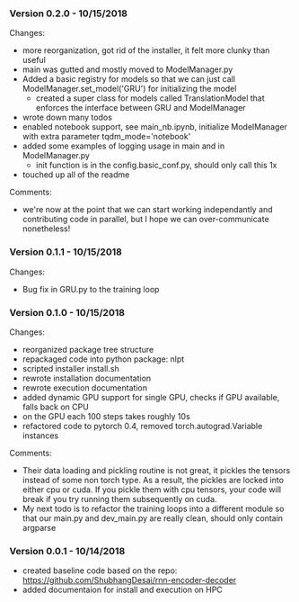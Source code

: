 ### Version 0.2.0 - 10/15/2018
Changes:
- more reorganization, got rid of the installer, it felt more clunky than useful
- main was gutted and mostly moved to ModelManager.py
- Added a basic registry for models so that we can just call ModelManager.set_model('GRU') for initializing the model
    - created a super class for models called TranslationModel that enforces the interface between GRU and ModelManager
- wrote down many todos
- enabled notebook support, see main_nb.ipynb, initialize ModelManager with extra parameter tqdm_mode='notebook'
- added some examples of logging usage in main and in ModelManager.py
    - init function is in the config.basic_conf.py, should only call this 1x
- touched up all of the readme

Comments:
- we're now at the point that we can start working independantly and contributing code in parallel, but I hope we can over-communicate nonetheless!

### Version 0.1.1 - 10/15/2018
Changes:
- Bug fix in GRU.py to the training loop

### Version 0.1.0 - 10/15/2018
Changes:
- reorganized package tree structure
- repackaged code into python package: nlpt
- scripted installer install.sh
- rewrote installation documentation
- rewrote execution documentation
- added dynamic GPU support for single GPU, checks if GPU available, falls back on CPU
- on the GPU each 100 steps takes roughly 10s
- refactored code to pytorch 0.4, removed torch.autograd.Variable instances
 
Comments: 
 - Their data loading and pickling routine is not great, it pickles the tensors instead of some non torch type. As a result, the pickles are locked into either cpu or cuda. If you pickle them with cpu tensors, your code will break if you try running them subsequently on cuda.
 - My next todo is to refactor the training loops into a different module so that our main.py and dev_main.py are really clean, should only contain argparse

### Version 0.0.1 - 10/14/2018
- created baseline code based on the repo: https://github.com/ShubhangDesai/rnn-encoder-decoder
- added documentaion for install and execution on HPC
